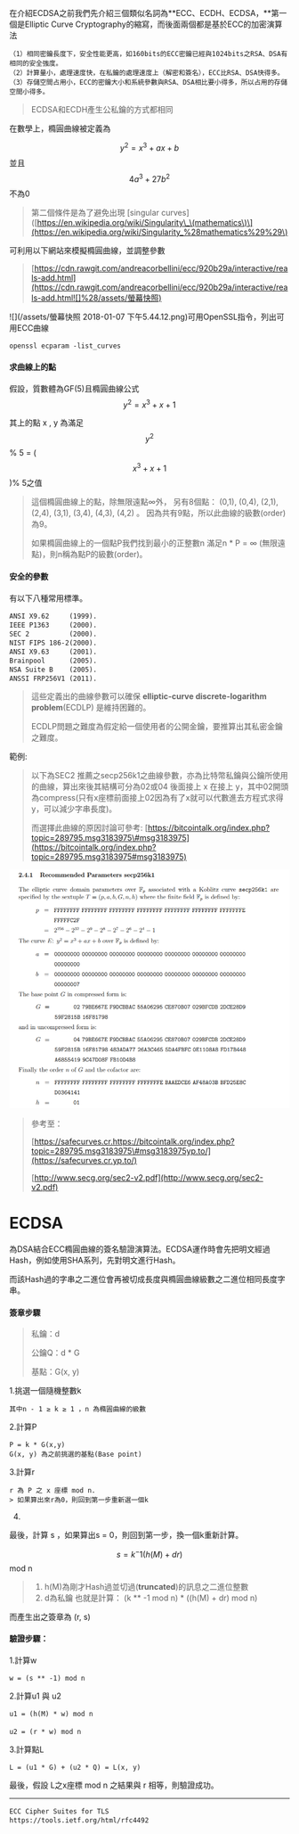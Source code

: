 在介紹ECDSA之前我們先介紹三個類似名詞為**ECC、ECDH、ECDSA，**第一個是Elliptic Curve Cryptography的縮寫，而後面兩個都是基於ECC的加密演算法

```
（1）相同密鑰長度下，安全性能更高，如160bits的ECC密鑰已經與1024bits之RSA、DSA有相同的安全強度。
（2）計算量小，處理速度快，在私鑰的處理速度上（解密和簽名），ECC比RSA、DSA快得多。
（3）存儲空間占用小，ECC的密鑰大小和系統參數與RSA、DSA相比要小得多，所以占用的存儲空間小得多。
```

> ECDSA和ECDH產生公私鑰的方式都相同

在數學上，橢圓曲線被定義為

$$y^2 = x^3 + ax + b$$ 並且 $$4a^3 + 27b^2 $$不為0

> 第二個條件是為了避免出現 \[singular curves\]\([https://en.wikipedia.org/wiki/Singularity\_\(mathematics\)\](https://en.wikipedia.org/wiki/Singularity_%28mathematics%29%29\)

可利用以下網站來模擬橢圓曲線，並調整參數

> [https://cdn.rawgit.com/andreacorbellini/ecc/920b29a/interactive/reals-add.html](https://cdn.rawgit.com/andreacorbellini/ecc/920b29a/interactive/reals-add.html![]%28/assets/螢幕快照)

![](/assets/螢幕快照 2018-01-07 下午5.44.12.png)可用OpenSSL指令，列出可用ECC曲線

```
openssl ecparam -list_curves
```

#### 求曲線上的點

假設，質數體為GF\(5\)且橢圓曲線公式 $$y^2 = x^3 + x +1$$

其上的點 x , y 為滿足$$y^2 $$ % 5 = \( $$ x^3 + x +1$$ \)% 5之值

> 這個橢圓曲線上的點，除無限遠點∞外， 另有8個點： \(0,1\), \(0,4\), \(2,1\), \(2,4\), \(3,1\), \(3,4\), \(4,3\), \(4,2\) 。 因為共有9點，所以此曲線的級數\(order\)為9。
>
> 如果橢圓曲線上的一個點P我們找到最小的正整數n 滿足n \* P = ∞ \(無限遠點\)，則n稱為點P的級數\(order\)。

#### 安全的參數

有以下八種常用標準。

```
ANSI X9.62     (1999).
IEEE P1363     (2000).
SEC 2          (2000).
NIST FIPS 186-2(2000).
ANSI X9.63     (2001).
Brainpool      (2005).
NSA Suite B    (2005).
ANSSI FRP256V1 (2011).
```

> 這些定義出的曲線參數可以確保 **elliptic-curve discrete-logarithm problem**\(ECDLP\) 是維持困難的。
>
> ECDLP問題之難度為假定給一個使用者的公開金鑰，要推算出其私密金鑰之難度。

範例:

> 以下為SEC2 推薦之secp256k1之曲線參數，亦為比特幣私鑰與公鑰所使用的曲線，算出來後其結構可分為02或04 後面接上 x 在接上 y，其中02開頭為compress\(只有x座標前面接上02因為有了x就可以代數進去方程式求得y，可以減少字串長度\)。
>
> 而選擇此曲線的原因討論可參考: [https://bitcointalk.org/index.php?topic=289795.msg3183975\#msg3183975](https://bitcointalk.org/index.php?topic=289795.msg3183975#msg3183975)

![](/assets/4534.png)

> 參考至：
>
> [https://safecurves.cr.https://bitcointalk.org/index.php?topic=289795.msg3183975\#msg3183975yp.to/](https://safecurves.cr.yp.to/)
>
> [http://www.secg.org/sec2-v2.pdf](http://www.secg.org/sec2-v2.pdf)

# ECDSA

為DSA結合ECC橢圓曲線的簽名驗證演算法。ECDSA運作時會先把明文經過Hash，例如使用SHA系列，先對明文進行Hash。

而該Hash過的字串之二進位會再被切成長度與橢圓曲線級數之二進位相同長度字串。

#### 簽章步驟

> 私鑰：d
>
> 公鑰Q：d \* G
>
> 基點：G\(x, y\)

1.挑選一個隨機整數k

```
其中n - 1 ≥ k ≥ 1 ，n 為橢圓曲線的級數
```

2.計算P

```
P = k * G(x,y)
G(x, y) 為之前挑選的基點(Base point)
```

3.計算r

```
r 為 P 之 x 座標 mod n. 
> 如果算出來r為0，則回到第一步重新選一個k
```

4.

最後，計算 s ，如果算出s = 0，則回到第一步，換一個k重新計算。

$$s = k^-1 (h(M) + dr) $$ mod n

> 1. h\(M\)為剛才Hash過並切過\(**truncated**\)的訊息之二進位整數 
> 2. d為私鑰
>    也就是計算： \(k \*\* -1 mod n\)  \* \(\(h\(M\) + dr\) mod n\)

而產生出之簽章為 \(r, s\)

#### 驗證步驟：

1.計算w

```
w = (s ** -1) mod n
```

2.計算u1 與 u2

```
u1 = (h(M) * w) mod n

u2 = (r * w) mod n
```

3.計算點L

```
L = (u1 * G) + (u2 * Q) = L(x, y)
```

最後，假設 L之x座標 mod n 之結果與 r 相等，則驗證成功。

---

```
ECC Cipher Suites for TLS
https://tools.ietf.org/html/rfc4492
```



